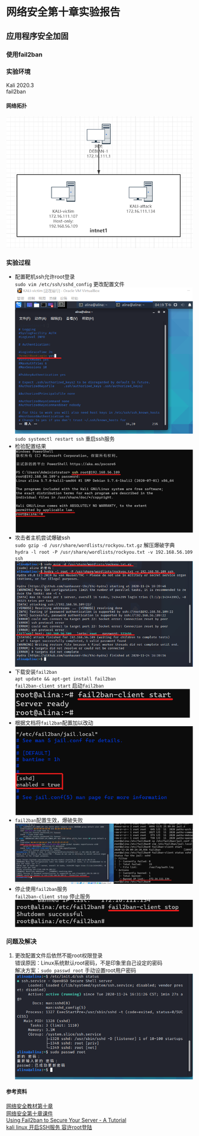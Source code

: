 # 网络安全第十章实验报告  

## 应用程序安全加固  

### 使用fail2ban  

### 实验环境  
Kali 2020.3  
fail2ban  


#### 网络拓扑  
![网络拓扑](./image/网络.png)  


### 实验过程  
* 配置靶机ssh允许root登录  
`sudo vim /etc/ssh/sshd_config` 更改配置文件  
![更改配置文件](./image/ssh配置.png)  
`sudo systemctl restart ssh` 重启ssh服务  
* 检验配置结果  
![检验配置结果](./image/root权限登录.png)  
* 攻击者主机尝试爆破ssh  
`sudo gzip -d /usr/share/wordlists/rockyou.txt.gz` 解压爆破字典  
`hydra -l root -P /usr/share/wordlists/rockyou.txt -v 192.168.56.109 ssh`  
![爆破结果](./image/爆破结果.png)  
* 下载安装`fail2ban`  
`apt update && apt-get install fail2ban`  
`fail2ban-client start` 启动`fail2ban`  
![启动服务](./image/启动服务.png)  
* 根据文档将`fail2ban`配置加以改动  
![配置fail2ban](./image/配置fail2ban.png)  
* `fail2ban`配置生效，爆破失败  
![爆破失败](./image/防爆破结果.png)  
* 停止使用`fail2ban`服务  
`fail2ban-client stop` 停止服务  
![停止服务](./image/停止服务.png)  

### 问题及解决  
1. 更改配置文件后依然不能root权限登录  
错误原因：Linux系统默认root密码，不是印象里自己设定的密码  
解决方案：`sudo passwd root` 手动设置root用户密码  
![手动设置root用户密码](./image/更新密码.png)  

#### 参考资料  
[网络安全教材第十章](https://c4pr1c3.github.io/cuc-ns/chap0x10/main.html)  
[网络安全第十章课件](https://c4pr1c3.github.io/cuc-ns-ppt/chap0x10.md.html#/16/1)  
[Using Fail2ban to Secure Your Server - A Tutorial](https://www.linode.com/docs/guides/using-fail2ban-to-secure-your-server-a-tutorial/)  
[kali linux 开启SSH服务 容许root登陆](https://blog.csdn.net/u010953692/article/details/80312751)  
